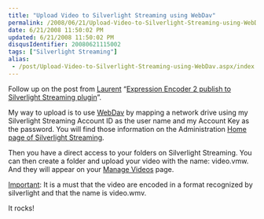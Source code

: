 ```yaml
---
title: "Upload Video to Silverlight Streaming using WebDav"
permalink: /2008/06/21/Upload-Video-to-Silverlight-Streaming-using-WebDav/
date: 6/21/2008 11:50:02 PM
updated: 6/21/2008 11:50:02 PM
disqusIdentifier: 20080621115002
tags: ["Silverlight Streaming"]
alias:
 - /post/Upload-Video-to-Silverlight-Streaming-using-WebDav.aspx/index.html
---
```

Follow up on the post from [Laurent](http://weblogs.asp.net/lduveau/) “[Expression Encoder 2 publish to Silverlight Streaming plugin](http://weblogs.asp.net/lduveau/archive/2008/06/20/expression-encoder-2-publish-to-silverlight-streaming-plugin.aspx)”.

My way to upload is to use [WebDav](http://en.wikipedia.org/wiki/WebDav) by mapping a network drive using my Silverlight Streaming Account ID as the user name and my Account Key as the password. You will find those information on the Administration [Home page of Silverlight Streaming](http://silverlight.live.com/).
<!-- more -->

Then you have a direct access to your folders on Silverlight Streaming. You can then create a folder and upload your video with the name: video.vmw. And they will appear on your [Manage Videos](https://silverlight.live.com/Videos.aspx) page.

<u>Important</u>: It is a must that the video are encoded in a format recognized by silverlight and that the name is video.wmv.

It rocks!

